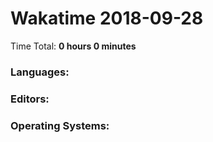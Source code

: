 # Wakatime 2018-09-28

Time Total: **0 hours 0 minutes**

### Languages:

### Editors:

### Operating Systems:

